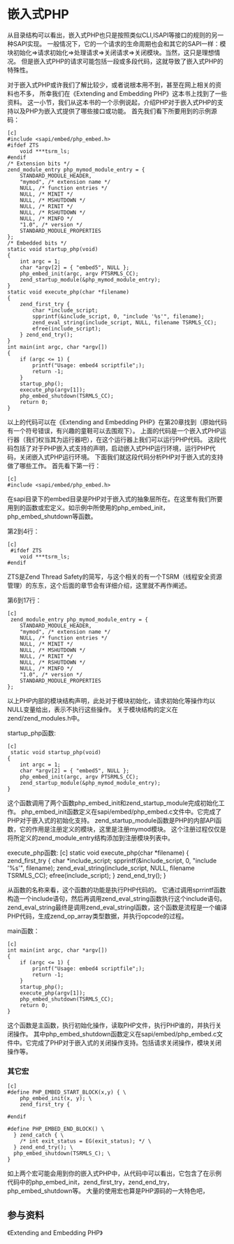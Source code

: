 # 嵌入式PHP
从目录结构可以看出，嵌入式PHP也只是按照类似CLI,ISAPI等接口的规则的另一种SAPI实现。
一般情况下，它的一个请求的生命周期也会和其它的SAPI一样：模块初始化=>请求初始化=>处理请求=>关闭请求=>关闭模块。当然，这只是理想情况。
但是嵌入式PHP的请求可能包括一段或多段代码，这就导致了嵌入式PHP的特殊性。

对于嵌入式PHP或许我们了解比较少，或者说根本用不到，甚至在网上相关的资料也不多，
所幸我们在《Extending and Embedding PHP》这本书上找到了一些资料。
这一小节，我们从这本书的一个示例说起，介绍PHP对于嵌入式PHP的支持以及PHP为嵌入式提供了哪些接口或功能。
首先我们看下所要用到的示例源码：

    [c]
    #include <sapi/embed/php_embed.h>
    #ifdef ZTS
        void ***tsrm_ls;
    #endif
    /* Extension bits */
    zend_module_entry php_mymod_module_entry = {
        STANDARD_MODULE_HEADER,
        "mymod", /* extension name */
        NULL, /* function entries */
        NULL, /* MINIT */
        NULL, /* MSHUTDOWN */
        NULL, /* RINIT */
        NULL, /* RSHUTDOWN */
        NULL, /* MINFO */
        "1.0", /* version */
        STANDARD_MODULE_PROPERTIES
    };
    /* Embedded bits */
    static void startup_php(void)
    {
        int argc = 1;
        char *argv[2] = { "embed5", NULL };
        php_embed_init(argc, argv PTSRMLS_CC);
        zend_startup_module(&php_mymod_module_entry);
    }
    static void execute_php(char *filename)
    {
        zend_first_try {
            char *include_script;
            spprintf(&include_script, 0, "include '%s'", filename);
            zend_eval_string(include_script, NULL, filename TSRMLS_CC);
            efree(include_script);
        } zend_end_try();
    }
    int main(int argc, char *argv[])
    {
        if (argc <= 1) {
            printf("Usage: embed4 scriptfile";);
            return -1;
        }
        startup_php();
        execute_php(argv[1]);
        php_embed_shutdown(TSRMLS_CC);
        return 0;
    }


以上的代码可以在《Extending and Embedding PHP》在第20章找到（原始代码有一个符号错误，有兴趣的童鞋可以去围观下）。
上面的代码是一个嵌入式PHP运行器（我们权当其为运行器吧），在这个运行器上我们可以运行PHP代码。
这段代码包括了对于PHP嵌入式支持的声明，启动嵌入式PHP运行环境，运行PHP代码，关闭嵌入式PHP运行环境。
下面我们就这段代码分析PHP对于嵌入式的支持做了哪些工作。 
首先看下第一行：

    [c]
    #include <sapi/embed/php_embed.h>

在sapi目录下的embed目录是PHP对于嵌入式的抽象层所在。在这里有我们所要用到的函数或宏定义。如示例中所使用的php_embed_init，php_embed_shutdown等函数。

第2到4行：

    [c]
     #ifdef ZTS
        void ***tsrm_ls;
    #endif

ZTS是Zend Thread Safety的简写，与这个相关的有一个TSRM（线程安全资源管理）的东东，这个后面的章节会有详细介绍，这里就不再作阐述。

第6到17行：

    [c]
     zend_module_entry php_mymod_module_entry = {
        STANDARD_MODULE_HEADER,
        "mymod", /* extension name */
        NULL, /* function entries */
        NULL, /* MINIT */
        NULL, /* MSHUTDOWN */
        NULL, /* RINIT */
        NULL, /* RSHUTDOWN */
        NULL, /* MINFO */
        "1.0", /* version */
        STANDARD_MODULE_PROPERTIES
    };

以上PHP内部的模块结构声明，此处对于模块初始化，请求初始化等操作均以NULL变量给出，表示不执行这些操作。
关于模块结构的定义在zend/zend_modules.h中。

startup_php函数:

    [c]
     static void startup_php(void)
    {
        int argc = 1;
        char *argv[2] = { "embed5", NULL };
        php_embed_init(argc, argv PTSRMLS_CC);
        zend_startup_module(&php_mymod_module_entry);
    }

这个函数调用了两个函数php_embed_init和zend_startup_module完成初始化工作。
php_embed_init函数定义在sapi/embed/php_embed.c文件中。它完成了PHP对于嵌入式的初始化支持。
zend_startup_module函数是PHP的内部API函数，它的作用是注册定义的模块，这里是注册mymod模块。
这个注册过程仅仅是将所定义的zend_module_entry结构添加到注册模块列表中。

execute_php函数:
    [c]
    static void execute_php(char *filename)
    {
        zend_first_try {
            char *include_script;
            spprintf(&include_script, 0, "include '%s'", filename);
            zend_eval_string(include_script, NULL, filename TSRMLS_CC);
            efree(include_script);
        } zend_end_try();
    }

从函数的名称来看，这个函数的功能是执行PHP代码的。
它通过调用sprrintf函数构造一个include语句，然后再调用zend_eval_string函数执行这个include语句。
zend_eval_string最终是调用zend_eval_stringl函数，这个函数是流程是一个编译PHP代码，生成zend_op_array类型数据，并执行opcode的过程。

main函数：

    [c]
    int main(int argc, char *argv[])
    {
        if (argc <= 1) {
            printf("Usage: embed4 scriptfile";);
            return -1;
        }
        startup_php();
        execute_php(argv[1]);
        php_embed_shutdown(TSRMLS_CC);
        return 0;
    }

这个函数是主函数，执行初始化操作，读取PHP文件，执行PHP谁的，并执行关闭操作。
其中php_embed_shutdown函数定义在sapi/embed/php_embed.c文件中。它完成了PHP对于嵌入式的关闭操作支持。包括请求关闭操作，模块关闭操作等。

### 其它宏

    [c]
    #define PHP_EMBED_START_BLOCK(x,y) { \
        php_embed_init(x, y); \
        zend_first_try {

    #endif

    #define PHP_EMBED_END_BLOCK() \
      } zend_catch { \
        /* int exit_status = EG(exit_status); */ \
      } zend_end_try(); \
      php_embed_shutdown(TSRMLS_C); \
    }

如上两个宏可能会用到你的嵌入式PHP中，从代码中可以看出，它包含了在示例代码中的php_embed_init，zend_first_try，zend_end_try，php_embed_shutdown等。
大量的使用宏也算是PHP源码的一大特色吧，


## 参与资料
《Extending and Embedding PHP》